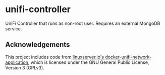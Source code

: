 # unifi-controller
UniFi Controller that runs as non-root user. Requires an external MongoDB service.

## Acknowledgements
This project includes code from [linuxserver.io's docker-unifi-network-application](https://github.com/linuxserver/docker-unifi-network-application/tree/main), which is licensed under the GNU General Public License, Version 3 (GPLv3).
